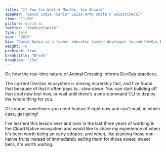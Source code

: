 ```yaml
---
title: "If You Can Wait 6 Months, You Should"
speaker: "David Sudia (Senior Swiss-Army Knife @ GoSpotCheck)"
time: "11:00"
picture: david_ac
twitter: "thedevelopnik"
type: talk
year: "2020"
bio: "David Sudia is a former educator turned developer turned DevOps Engineer. He's passionate about supporting other developers in doing their best work by making sure they have the right tools and environments. In his day to day he's responsible for managing Kubernetes clusters, deploying databases, writing utility apps, and generally being a Swiss-Army knife. David has co-organized a Cloud Native Meetup and presents regularly on the experience of migrating to Kubernetes."
weight: -8
prebreak: true
breaktitle: "Break"
breaklen: "15m"
---
```


Or, how the real-time nature of Animal Crossing informs DevOps practices.

The current DevOps ecosystem is moving incredibly fast, and I've found that because of that it often pays to...slow down. You can start building off that cool new tool now, or wait until there's a one-command CLI to deploy the whole thing for you. 

Of course, sometimes you need feature X right now and can't wait, in which case, get going!

I've learned this lesson over and over in the last three years of working in the Cloud Native ecosystem and would like to share my experience of when it's been worth being an early adopter, and when, like planting those non-native fruits instead of immediately selling them for those sweet, sweet bells, it's worth waiting.
